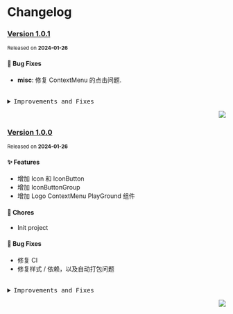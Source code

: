 <a name="readme-top"></a>

# Changelog

### [Version&nbsp;1.0.1](https://github.com/chat2db/Chat2DB-UI/compare/v1.0.0...v1.0.1)

<sup>Released on **2024-01-26**</sup>

#### 🐛 Bug Fixes

- **misc**: 修复 ContextMenu 的点击问题.

<br/>

<details>
<summary><kbd>Improvements and Fixes</kbd></summary>

#### What's fixed

- **misc**: 修复 ContextMenu 的点击问题 ([81ddd9f](https://github.com/chat2db/Chat2DB-UI/commit/81ddd9f))

</details>

<div align="right">

[![](https://img.shields.io/badge/-BACK_TO_TOP-151515?style=flat-square)](#readme-top)

</div>

<a name="readme-top"></a>

### [Version&nbsp;1.0.0](https://github.com/chat2db/Chat2DB-UI/releases/tag/1.0.0)

<sup>Released on **2024-01-26**</sup>

#### ✨ Features

- 增加 Icon 和 IconButton
- 增加 IconButtonGroup
- 增加 Logo ContextMenu PlayGround 组件

#### 🎫 Chores

- Init project

#### 🐛 Bug Fixes

- 修复 CI
- 修复样式 / 依赖，以及自动打包问题

<br/>

<details>
<summary><kbd>Improvements and Fixes</kbd></summary>

#### What's fixed

- 修复 CI ([29acae4](https://github.com/chat2db/Chat2DB-UI/commit/29acae4))
- 修复样式 / 依赖，以及自动打包问题 ([1b40af3](https://github.com/chat2db/Chat2DB-UI/commit/1b40af3))

#### What's added

- 增加 Icon 和 IconButton ([1c4d9eb](https://github.com/chat2db/Chat2DB-UI/commit/1c4d9eb))
- 增加 IconButtonGroup ([0f3ac5a](https://github.com/chat2db/Chat2DB-UI/commit/0f3ac5a))
- 增加 Logo ContextMenu PlayGround 组件 ([7bfa293](https://github.com/chat2db/Chat2DB-UI/commit/7bfa293))

</details>

<div align="right">

[![](https://img.shields.io/badge/-BACK_TO_TOP-151515?style=flat-square)](#readme-top)

</div>

<a name="readme-top"></a>
